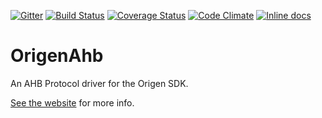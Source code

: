 [![Gitter](https://badges.gitter.im/Join%20Chat.svg)](https://gitter.im/Origen-SDK/users?utm_source=badge&utm_medium=badge&utm_campaign=pr-badge&utm_content=badge)
[![Build Status](https://travis-ci.org/Origen-SDK/origen_ahb.svg)](https://travis-ci.org/Origen-SDK/origen_ahb)
[![Coverage Status](https://coveralls.io/repos/Origen-SDK/origen_ahb/badge.svg?branch=master&service=github)](https://coveralls.io/github/Origen-SDK/origen_ahb?branch=master)
[![Code Climate](https://codeclimate.com/github/Origen-SDK/origen_ahb/badges/gpa.svg)](https://codeclimate.com/github/Origen-SDK/origen_ahb)
[![Inline docs](http://inch-ci.org/github/Origen-SDK/origen_ahb.svg)](http://inch-ci.org/github/Origen-SDK/origen_ahb)

# OrigenAhb

An AHB Protocol driver for the Origen SDK.

[See the website](http://origen-sdk.org/ahb) for more info.

